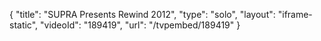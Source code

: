 {
    "title": "SUPRA Presents Rewind 2012",
    "type": "solo",
    "layout": "iframe-static",
    "videoId": "189419",
    "url": "\/tvpembed\/189419"
}